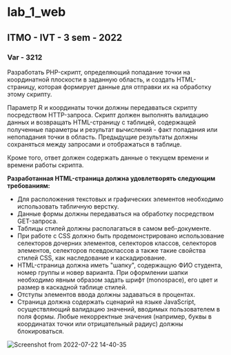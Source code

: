 # lab_1_web
## ITMO - IVT - 3 sem - 2022
### Var - 3212

Разработать PHP-скрипт, определяющий попадание точки на координатной плоскости в заданную область, и создать HTML-страницу, которая формирует данные для отправки их на обработку этому скрипту.

Параметр R и координаты точки должны передаваться скрипту посредством HTTP-запроса. Скрипт должен выполнять валидацию данных и возвращать HTML-страницу с таблицей, содержащей полученные параметры и результат вычислений - факт попадания или непопадания точки в область. Предыдущие результаты должны сохраняться между запросами и отображаться в таблице.

Кроме того, ответ должен содержать данные о текущем времени и времени работы скрипта.

**Разработанная HTML-страница должна удовлетворять следующим требованиям:**

-   Для расположения текстовых и графических элементов необходимо использовать табличную верстку.
-   Данные формы должны передаваться на обработку посредством GET-запроса.
-   Таблицы стилей должны располагаться в самом веб-документе.
-   При работе с CSS должно быть продемонстрировано использование селекторов дочерних элементов, селекторов классов, селекторов элементов, селекторов псевдоклассов а также такие свойства стилей CSS, как наследование и каскадирование.
-   HTML-страница должна иметь "шапку", содержащую ФИО студента, номер группы и новер варианта. При оформлении шапки необходимо явным образом задать шрифт (monospace), его цвет и размер в каскадной таблице стилей.
-   Отступы элементов ввода должны задаваться в процентах.
-   Страница должна содержать сценарий на языке JavaScript, осуществляющий валидацию значений, вводимых пользователем в поля формы. Любые некорректные значения (например, буквы в координатах точки или отрицательный радиус) должны блокироваться.

![Screenshot from 2022-07-22 14-40-35](https://user-images.githubusercontent.com/67100176/180432142-961d3716-385d-4493-88d6-58d6bb5afe84.png)
